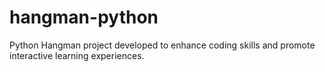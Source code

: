 # hangman-python
Python Hangman project developed to enhance coding skills and promote interactive learning experiences.
